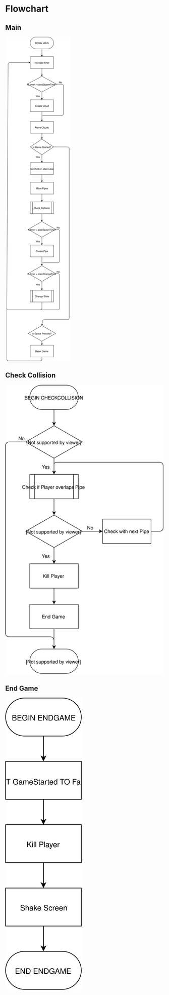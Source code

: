 # Flowchart
## Main
![mainroot(1).svg](mainroot(1).svg)

## Check Collision

![checkcollision.svg](checkcollision.svg)
## End Game

![endgame.svg](endgame.svg)